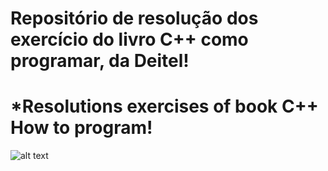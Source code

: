 # Repositório de resolução dos exercício do livro C++ como programar, da Deitel!
# *Resolutions exercises of book C++ How to program!
![alt text](https://github.com/DiegoVieiras/cpp.io/blob/master/Screenshot%20from%202020-08-29%2022-59-09.png)
